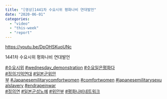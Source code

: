 ```yaml
---
title: "[영상]1441차 수요시위 평화나비 연대발언"
date: "2020-06-01"
categories: 
  - "video"
  - "this-week"
  - "report"
---
```


https://youtu.be/DpOHSKuoUNc

1441차 수요시위 평화나비 연대발언  

[#수요시위](https://www.facebook.com/hashtag/%EC%88%98%EC%9A%94%EC%8B%9C%EC%9C%84?source=feed_text&epa=HASHTAG&__xts__%5B0%5D=68.ARCypzxyH76QM_svZ6kHkqBDz8WbFIM7CoB4A6DvRW6CL0UBIi1mgxLErwkgB_2XuDcThccpz9525TXhclpgkazKB2yLJRboUIz08Odlge3dxLsRmGB7_vWKps_hsW5rd2Kn-iQLuDwS3r7Lgoq4o3C3RKZ63K8jZB-JxPYa-P0tRhDUiZ1XYFZKXTqzTX3tPqID4DOvwtiBHockdUP_LVmFS62H8z-1GmcZi_e_4DIuihIquYEuStzWnf7Q-L4M_Hf9G4FolkP429yeQFclbv7a8xprKAUclsoFPM9QEGG9D1ClhwwRw4DsIwyifz4pc_57tj2p6MJ67ar_df_G0mq22A&__tn__=%2ANK-R) [#wednesday\_demonstration](https://www.facebook.com/hashtag/wednesday_demonstration?source=feed_text&epa=HASHTAG&__xts__%5B0%5D=68.ARCypzxyH76QM_svZ6kHkqBDz8WbFIM7CoB4A6DvRW6CL0UBIi1mgxLErwkgB_2XuDcThccpz9525TXhclpgkazKB2yLJRboUIz08Odlge3dxLsRmGB7_vWKps_hsW5rd2Kn-iQLuDwS3r7Lgoq4o3C3RKZ63K8jZB-JxPYa-P0tRhDUiZ1XYFZKXTqzTX3tPqID4DOvwtiBHockdUP_LVmFS62H8z-1GmcZi_e_4DIuihIquYEuStzWnf7Q-L4M_Hf9G4FolkP429yeQFclbv7a8xprKAUclsoFPM9QEGG9D1ClhwwRw4DsIwyifz4pc_57tj2p6MJ67ar_df_G0mq22A&__tn__=%2ANK-R) [#수요일은평화다](https://www.facebook.com/hashtag/%EC%88%98%EC%9A%94%EC%9D%BC%EC%9D%80%ED%8F%89%ED%99%94%EB%8B%A4?source=feed_text&epa=HASHTAG&__xts__%5B0%5D=68.ARCypzxyH76QM_svZ6kHkqBDz8WbFIM7CoB4A6DvRW6CL0UBIi1mgxLErwkgB_2XuDcThccpz9525TXhclpgkazKB2yLJRboUIz08Odlge3dxLsRmGB7_vWKps_hsW5rd2Kn-iQLuDwS3r7Lgoq4o3C3RKZ63K8jZB-JxPYa-P0tRhDUiZ1XYFZKXTqzTX3tPqID4DOvwtiBHockdUP_LVmFS62H8z-1GmcZi_e_4DIuihIquYEuStzWnf7Q-L4M_Hf9G4FolkP429yeQFclbv7a8xprKAUclsoFPM9QEGG9D1ClhwwRw4DsIwyifz4pc_57tj2p6MJ67ar_df_G0mq22A&__tn__=%2ANK-R)  
[#정의기억연대](https://www.facebook.com/hashtag/%EC%A0%95%EC%9D%98%EA%B8%B0%EC%96%B5%EC%97%B0%EB%8C%80?source=feed_text&epa=HASHTAG&__xts__%5B0%5D=68.ARCypzxyH76QM_svZ6kHkqBDz8WbFIM7CoB4A6DvRW6CL0UBIi1mgxLErwkgB_2XuDcThccpz9525TXhclpgkazKB2yLJRboUIz08Odlge3dxLsRmGB7_vWKps_hsW5rd2Kn-iQLuDwS3r7Lgoq4o3C3RKZ63K8jZB-JxPYa-P0tRhDUiZ1XYFZKXTqzTX3tPqID4DOvwtiBHockdUP_LVmFS62H8z-1GmcZi_e_4DIuihIquYEuStzWnf7Q-L4M_Hf9G4FolkP429yeQFclbv7a8xprKAUclsoFPM9QEGG9D1ClhwwRw4DsIwyifz4pc_57tj2p6MJ67ar_df_G0mq22A&__tn__=%2ANK-R) [#일본군위안부](https://www.facebook.com/hashtag/%EC%9D%BC%EB%B3%B8%EA%B5%B0%EC%9C%84%EC%95%88%EB%B6%80?source=feed_text&epa=HASHTAG&__xts__%5B0%5D=68.ARCypzxyH76QM_svZ6kHkqBDz8WbFIM7CoB4A6DvRW6CL0UBIi1mgxLErwkgB_2XuDcThccpz9525TXhclpgkazKB2yLJRboUIz08Odlge3dxLsRmGB7_vWKps_hsW5rd2Kn-iQLuDwS3r7Lgoq4o3C3RKZ63K8jZB-JxPYa-P0tRhDUiZ1XYFZKXTqzTX3tPqID4DOvwtiBHockdUP_LVmFS62H8z-1GmcZi_e_4DIuihIquYEuStzWnf7Q-L4M_Hf9G4FolkP429yeQFclbv7a8xprKAUclsoFPM9QEGG9D1ClhwwRw4DsIwyifz4pc_57tj2p6MJ67ar_df_G0mq22A&__tn__=%2ANK-R) [#Japanesemilitarycomfortwomen](https://www.facebook.com/hashtag/japanesemilitarycomfortwomen?source=feed_text&epa=HASHTAG&__xts__%5B0%5D=68.ARCypzxyH76QM_svZ6kHkqBDz8WbFIM7CoB4A6DvRW6CL0UBIi1mgxLErwkgB_2XuDcThccpz9525TXhclpgkazKB2yLJRboUIz08Odlge3dxLsRmGB7_vWKps_hsW5rd2Kn-iQLuDwS3r7Lgoq4o3C3RKZ63K8jZB-JxPYa-P0tRhDUiZ1XYFZKXTqzTX3tPqID4DOvwtiBHockdUP_LVmFS62H8z-1GmcZi_e_4DIuihIquYEuStzWnf7Q-L4M_Hf9G4FolkP429yeQFclbv7a8xprKAUclsoFPM9QEGG9D1ClhwwRw4DsIwyifz4pc_57tj2p6MJ67ar_df_G0mq22A&__tn__=%2ANK-R) [#comfortwomen](https://www.facebook.com/hashtag/comfortwomen?source=feed_text&epa=HASHTAG&__xts__%5B0%5D=68.ARCypzxyH76QM_svZ6kHkqBDz8WbFIM7CoB4A6DvRW6CL0UBIi1mgxLErwkgB_2XuDcThccpz9525TXhclpgkazKB2yLJRboUIz08Odlge3dxLsRmGB7_vWKps_hsW5rd2Kn-iQLuDwS3r7Lgoq4o3C3RKZ63K8jZB-JxPYa-P0tRhDUiZ1XYFZKXTqzTX3tPqID4DOvwtiBHockdUP_LVmFS62H8z-1GmcZi_e_4DIuihIquYEuStzWnf7Q-L4M_Hf9G4FolkP429yeQFclbv7a8xprKAUclsoFPM9QEGG9D1ClhwwRw4DsIwyifz4pc_57tj2p6MJ67ar_df_G0mq22A&__tn__=%2ANK-R) [#japanesemilitarysexualslavery](https://www.facebook.com/hashtag/japanesemilitarysexualslavery?source=feed_text&epa=HASHTAG&__xts__%5B0%5D=68.ARCypzxyH76QM_svZ6kHkqBDz8WbFIM7CoB4A6DvRW6CL0UBIi1mgxLErwkgB_2XuDcThccpz9525TXhclpgkazKB2yLJRboUIz08Odlge3dxLsRmGB7_vWKps_hsW5rd2Kn-iQLuDwS3r7Lgoq4o3C3RKZ63K8jZB-JxPYa-P0tRhDUiZ1XYFZKXTqzTX3tPqID4DOvwtiBHockdUP_LVmFS62H8z-1GmcZi_e_4DIuihIquYEuStzWnf7Q-L4M_Hf9G4FolkP429yeQFclbv7a8xprKAUclsoFPM9QEGG9D1ClhwwRw4DsIwyifz4pc_57tj2p6MJ67ar_df_G0mq22A&__tn__=%2ANK-R) [#endrapeinwar](https://www.facebook.com/hashtag/endrapeinwar?source=feed_text&epa=HASHTAG&__xts__%5B0%5D=68.ARCypzxyH76QM_svZ6kHkqBDz8WbFIM7CoB4A6DvRW6CL0UBIi1mgxLErwkgB_2XuDcThccpz9525TXhclpgkazKB2yLJRboUIz08Odlge3dxLsRmGB7_vWKps_hsW5rd2Kn-iQLuDwS3r7Lgoq4o3C3RKZ63K8jZB-JxPYa-P0tRhDUiZ1XYFZKXTqzTX3tPqID4DOvwtiBHockdUP_LVmFS62H8z-1GmcZi_e_4DIuihIquYEuStzWnf7Q-L4M_Hf9G4FolkP429yeQFclbv7a8xprKAUclsoFPM9QEGG9D1ClhwwRw4DsIwyifz4pc_57tj2p6MJ67ar_df_G0mq22A&__tn__=%2ANK-R)  
[#정의연](https://www.facebook.com/hashtag/%EC%A0%95%EC%9D%98%EC%97%B0?source=feed_text&epa=HASHTAG&__xts__%5B0%5D=68.ARCypzxyH76QM_svZ6kHkqBDz8WbFIM7CoB4A6DvRW6CL0UBIi1mgxLErwkgB_2XuDcThccpz9525TXhclpgkazKB2yLJRboUIz08Odlge3dxLsRmGB7_vWKps_hsW5rd2Kn-iQLuDwS3r7Lgoq4o3C3RKZ63K8jZB-JxPYa-P0tRhDUiZ1XYFZKXTqzTX3tPqID4DOvwtiBHockdUP_LVmFS62H8z-1GmcZi_e_4DIuihIquYEuStzWnf7Q-L4M_Hf9G4FolkP429yeQFclbv7a8xprKAUclsoFPM9QEGG9D1ClhwwRw4DsIwyifz4pc_57tj2p6MJ67ar_df_G0mq22A&__tn__=%2ANK-R) [#일본군성노예](https://www.facebook.com/hashtag/%EC%9D%BC%EB%B3%B8%EA%B5%B0%EC%84%B1%EB%85%B8%EC%98%88?source=feed_text&epa=HASHTAG&__xts__%5B0%5D=68.ARCypzxyH76QM_svZ6kHkqBDz8WbFIM7CoB4A6DvRW6CL0UBIi1mgxLErwkgB_2XuDcThccpz9525TXhclpgkazKB2yLJRboUIz08Odlge3dxLsRmGB7_vWKps_hsW5rd2Kn-iQLuDwS3r7Lgoq4o3C3RKZ63K8jZB-JxPYa-P0tRhDUiZ1XYFZKXTqzTX3tPqID4DOvwtiBHockdUP_LVmFS62H8z-1GmcZi_e_4DIuihIquYEuStzWnf7Q-L4M_Hf9G4FolkP429yeQFclbv7a8xprKAUclsoFPM9QEGG9D1ClhwwRw4DsIwyifz4pc_57tj2p6MJ67ar_df_G0mq22A&__tn__=%2ANK-R) [#위안부](https://www.facebook.com/hashtag/%EC%9C%84%EC%95%88%EB%B6%80?source=feed_text&epa=HASHTAG&__xts__%5B0%5D=68.ARCypzxyH76QM_svZ6kHkqBDz8WbFIM7CoB4A6DvRW6CL0UBIi1mgxLErwkgB_2XuDcThccpz9525TXhclpgkazKB2yLJRboUIz08Odlge3dxLsRmGB7_vWKps_hsW5rd2Kn-iQLuDwS3r7Lgoq4o3C3RKZ63K8jZB-JxPYa-P0tRhDUiZ1XYFZKXTqzTX3tPqID4DOvwtiBHockdUP_LVmFS62H8z-1GmcZi_e_4DIuihIquYEuStzWnf7Q-L4M_Hf9G4FolkP429yeQFclbv7a8xprKAUclsoFPM9QEGG9D1ClhwwRw4DsIwyifz4pc_57tj2p6MJ67ar_df_G0mq22A&__tn__=%2ANK-R) [#평화나비네트워크](https://www.facebook.com/hashtag/%ED%8F%89%ED%99%94%EB%82%98%EB%B9%84%EB%84%A4%ED%8A%B8%EC%9B%8C%ED%81%AC?source=feed_text&epa=HASHTAG&__xts__%5B0%5D=68.ARCypzxyH76QM_svZ6kHkqBDz8WbFIM7CoB4A6DvRW6CL0UBIi1mgxLErwkgB_2XuDcThccpz9525TXhclpgkazKB2yLJRboUIz08Odlge3dxLsRmGB7_vWKps_hsW5rd2Kn-iQLuDwS3r7Lgoq4o3C3RKZ63K8jZB-JxPYa-P0tRhDUiZ1XYFZKXTqzTX3tPqID4DOvwtiBHockdUP_LVmFS62H8z-1GmcZi_e_4DIuihIquYEuStzWnf7Q-L4M_Hf9G4FolkP429yeQFclbv7a8xprKAUclsoFPM9QEGG9D1ClhwwRw4DsIwyifz4pc_57tj2p6MJ67ar_df_G0mq22A&__tn__=%2ANK-R)
